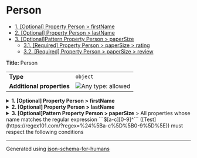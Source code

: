# Person

- [1. [Optional] Property Person > firstName](#firstName)
- [2. [Optional] Property Person > lastName](#lastName)
- [3. [Optional]Pattern Property Person > paperSize](#pattern1)
  - [3.1. [Required] Property Person > paperSize > rating](#pattern1_rating)
  - [3.2. [Required] Property Person > paperSize > review](#pattern1_review)

**Title:** Person

|                           |                                                                             |
| ------------------------- | --------------------------------------------------------------------------- |
| **Type**                  | `object`                                                                    |
| **Additional properties** | ![Any type: allowed](https://img.shields.io/badge/Any%20type-allowed-green) |

<details>
<summary>
<strong> <a name="firstName"></a>1. [Optional] Property Person > firstName</strong>  

</summary>
<blockquote>

**Title:** Person

|          |          |
| -------- | -------- |
| **Type** | `string` |

**Description:** The person's first name.

</blockquote>
</details>

<details>
<summary>
<strong> <a name="lastName"></a>2. [Optional] Property Person > lastName</strong>  

</summary>
<blockquote>

**Title:** Person

|          |          |
| -------- | -------- |
| **Type** | `string` |

**Description:** The person's last name.

</blockquote>
</details>

<details>
<summary>
<strong> <a name="pattern1"></a>3. [Optional]Pattern Property Person > paperSize</strong>  
> All properties whose name matches the regular expression
```$[a-c][0-9]^``` ([Test](https://regex101.com/?regex=%24%5Ba-c%5D%5B0-9%5D%5E))
must respect the following conditions

</summary>
<blockquote>

**Title:** paperSize

|                           |                                                                             |
| ------------------------- | --------------------------------------------------------------------------- |
| **Type**                  | `object`                                                                    |
| **Additional properties** | ![Any type: allowed](https://img.shields.io/badge/Any%20type-allowed-green) |

**Description:** Review of a paper size.

<details>
<summary>
<strong> <a name="pattern1_rating"></a>3.1. [Required] Property Person > paperSize > rating</strong>  

</summary>
<blockquote>

**Title:** Rating

|          |           |
| -------- | --------- |
| **Type** | `integer` |

**Description:** Numerical rating for paper size.

</blockquote>
</details>

<details>
<summary>
<strong> <a name="pattern1_review"></a>3.2. [Required] Property Person > paperSize > review</strong>  

</summary>
<blockquote>

**Title:** Review

|          |          |
| -------- | -------- |
| **Type** | `string` |

**Description:** Narrative review of the paper size.

</blockquote>
</details>

</blockquote>
</details>

----------------------------------------------------------------------------------------------------------------------------
Generated using [json-schema-for-humans](https://github.com/coveooss/json-schema-for-humans)